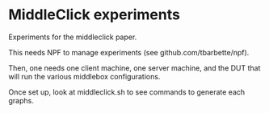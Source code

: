 # MiddleClick experiments

Experiments for the middleclick paper.

This needs NPF to manage experiments (see github.com/tbarbette/npf).

Then, one needs one client machine, one server machine, and the DUT that will run the various middlebox configurations.

Once set up, look at middleclick.sh to see commands to generate each graphs.
